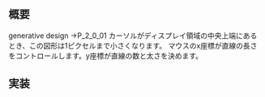 ## 概要
generative design
→P_2_0_01
カーソルがディスプレイ領域の中央上端にあるとき、この図形は1ピクセルまで小さくなります。
マウスのx座標が直線の長さをコントロールします。y座標が直線の数と太さを決めます。

## 実装
